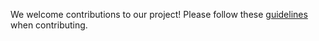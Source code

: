 We welcome contributions to our project! Please follow these [guidelines](https://docs.r2devops.io/public-catalog/contribute/) when contributing.